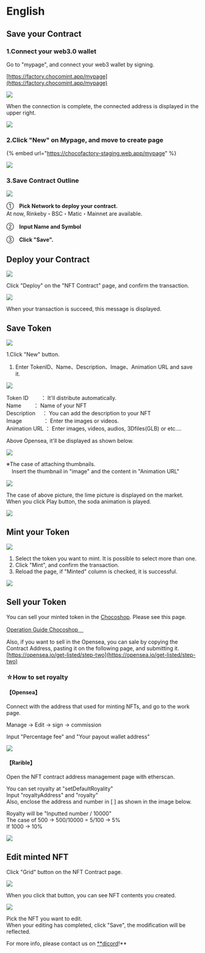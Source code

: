 # English

## Save your Contract

### 1.Connect your web3.0 wallet

Go to "mypage", and connect your web3 wallet by signing.

[https://factory.chocomint.app/mypage](https://factory.chocomint.app/mypage)

![](../../../.gitbook/assets/image%20%2842%29.png)

When the connection is complete, the connected address is displayed in the upper right.

![](../../../.gitbook/assets/image%20%2826%29.png)

### 2.Click "New" on Mypage, and move to create page

{% embed url="https://chocofactory-staging.web.app/mypage" %}

![](../../../.gitbook/assets/image%20%2827%29.png)

### 3.Save Contract Outline

![](../../../.gitbook/assets/image%20%2820%29.png)

①　**Pick Network to deploy your contract.**  
          At now, Rinkeby・BSC・Matic・Mainnet are available.

②　**Input Name and Symbol**

③　**Click "Save".**

## Deploy your Contract

![](../../../.gitbook/assets/image%20%2810%29.png)

Click "Deploy" on the "NFT Contract" page, and confirm the transaction.

![](../../../.gitbook/assets/image%20%281%29.png)

When your transaction is succeed, this message is displayed.

## Save Token

![](../../../.gitbook/assets/image%20%2822%29.png)

1.Click "New" button.

1. Enter TokenID、Name、Description、Image、Animation URL and save it.

![](../../../.gitbook/assets/image%20%2839%29.png)

Token ID　　    ： It'll distribute automatically.  
Name　　         ： Name of your NFT   
Description　   ： You can add the description to your NFT  
Image　　　　： Enter the images or videos.  
Animation URL ： Enter images, videos, audios, 3Dfiles\(GLB\) or etc....

Above Opensea, it'll be displayed as shown below.

![](../../../.gitbook/assets/image%20%2824%29.png)

※The case of attaching thumbnails.  
　Insert the thumbnail in "image" and the content in "Animation URL"

![](../../../.gitbook/assets/image%20%2844%29.png)

The case of above picture, the lime picture is displayed on the market.  
When you click Play button, the soda animation is played.

![](../../../.gitbook/assets/image%20%2829%29.png)

## Mint your Token

![](../../../.gitbook/assets/image%20%2832%29.png)

1. Select  the token you want to mint. It is possible to select more than one.
2. Click "Mint", and confirm the transaction.
3. Reload the page, if "Minted" column is checked, it is successful.

![](../../../.gitbook/assets/image%20%285%29.png)

## Sell your Token

You can sell your minted token in the [Chocoshop](https://shop.chocomint.app/). Please see this page.

[Operation Guide Chocoshop　](https://app.gitbook.com/@block-base/s/chocomintapp/operation-guide/chocomint-shop/japanese)

Also, if you want to sell in the Opensea, you can sale by copying the Contract Address, pasting it on the following page, and submitting it.  
[https://opensea.io/get-listed/step-two](https://opensea.io/get-listed/step-two)

### ☆How to set royalty

#### 【Opensea】

Connect with the address that used for minting NFTs, and go to the work page.

Manage → Edit → sign → commission  
  
Input "Percentage fee" and "Your payout wallet address"  


![](../../../.gitbook/assets/image%20%2823%29.png)

#### 【Rarible】

Open the NFT contract address management page with etherscan.

You can set royalty at "setDefaultRoyality"  
Input "royaltyAddress" and "royalty"  
Also, enclose the address and number in \[ \] as shown in the image below.

Royalty will be  "Inputted number / 10000"  
  The case of 500 → 500/10000 = 5/100 → 5%  
  If 1000 → 10%

![](../../../.gitbook/assets/image%20%2821%29.png)

## Edit minted NFT

Click "Grid" button on the NFT Contract page.

![](../../../.gitbook/assets/image%20%2848%29.png)

When you click that button, you can see NFT contents you created.

![](../../../.gitbook/assets/image%20%2812%29.png)

Pick the NFT you want to edit.  
When your editing has completed, click "Save", the modification will be reflected.

For more info, please contact us on [\*\*dicord](https://discord.gg/EaCUBgAu)!\*\*

